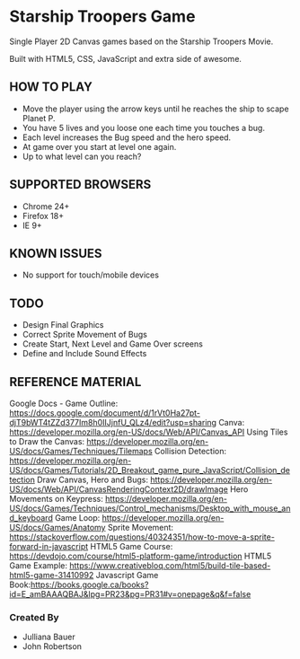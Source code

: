 # Starship Troopers Game
Single Player 2D Canvas games based on the Starship Troopers Movie.

Built with HTML5, CSS, JavaScript and extra side of awesome.


## HOW TO PLAY
- Move the player using the arrow keys until he reaches the ship to scape Planet P.
- You have 5 lives and you loose one each time you touches a bug.
- Each level increases the Bug speed and the hero speed.
- At game over you start at level one again.
- Up to what level can you reach?

## SUPPORTED BROWSERS
- Chrome 24+
- Firefox 18+
- IE 9+

## KNOWN ISSUES
 - No support for touch/mobile devices

## TODO
  - Design Final Graphics
  - Correct Sprite Movement of Bugs
  - Create Start, Next Level and Game Over screens
  - Define and Include Sound Effects

## REFERENCE MATERIAL
Google Docs - Game Outline: https://docs.google.com/document/d/1rVt0Ha27pt-djT9bWT4tZZd377Im8h0IIJjnfU_QLz4/edit?usp=sharing
Canva: https://developer.mozilla.org/en-US/docs/Web/API/Canvas_API
Using Tiles to Draw the Canvas: https://developer.mozilla.org/en-US/docs/Games/Techniques/Tilemaps
Collision Detection: https://developer.mozilla.org/en-US/docs/Games/Tutorials/2D_Breakout_game_pure_JavaScript/Collision_detection
Draw Canvas, Hero and Bugs: https://developer.mozilla.org/en-US/docs/Web/API/CanvasRenderingContext2D/drawImage
Hero Movements on Keypress: https://developer.mozilla.org/en-US/docs/Games/Techniques/Control_mechanisms/Desktop_with_mouse_and_keyboard
Game Loop: https://developer.mozilla.org/en-US/docs/Games/Anatomy
Sprite Movement: https://stackoverflow.com/questions/40324351/how-to-move-a-sprite-forward-in-javascript
HTML5 Game Course: https://devdojo.com/course/html5-platform-game/introduction
HTML5 Game Example: https://www.creativebloq.com/html5/build-tile-based-html5-game-31410992
Javascript Game Book:https://books.google.ca/books?id=E_amBAAAQBAJ&lpg=PR23&pg=PR31#v=onepage&q&f=false

### Created By
- Julliana Bauer
- John Robertson
